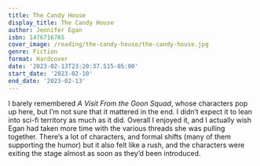 ```yaml
---
title: The Candy House
display_title: The Candy House
author: Jennifer Egan
isbn: 1476716765
cover_image: /reading/the-candy-house/the-candy-house.jpg
genre: Fiction
format: Hardcover
date: '2023-02-13T23:20:37.515-05:00'
start_date: '2023-02-10'
end_date: '2023-02-13'
---
```


I barely remembered *A Visit From the Goon Squad*, whose characters pop up here, but I’m not sure that it mattered in the end. I didn’t expect it to lean into sci-fi territory as much as it did. Overall I enjoyed it, and I actually wish Egan had taken more time with the various threads she was pulling together. There’s a lot of characters, and formal shifts (many of them supporting the humor) but it also felt like a rush, and the characters were exiting the stage almost as soon as they’d been introduced.
